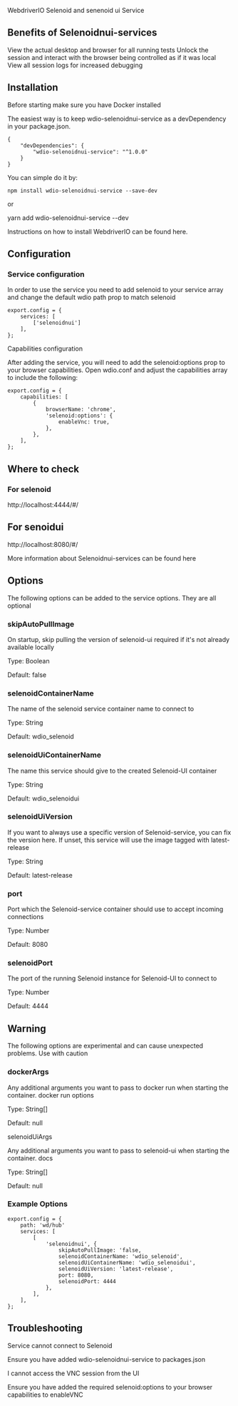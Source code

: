 WebdriverIO Selenoid and senenoid ui Service

## Benefits of Selenoidnui-services

View the actual desktop and browser for all running tests
Unlock the session and interact with the browser being controlled as if it was local
View all session logs for increased debugging

## Installation

Before starting make sure you have Docker installed

The easiest way is to keep wdio-selenoidnui-service as a devDependency in your package.json.
```
{
    "devDependencies": {
        "wdio-selenoidnui-service": "^1.0.0"
    }
}
```

You can simple do it by:
```
npm install wdio-selenoidnui-service --save-dev
```
or

yarn add wdio-selenoidnui-service --dev

Instructions on how to install WebdriverIO can be found here.

## Configuration

### Service configuration

In order to use the service you need to add selenoid to your service array and change the default wdio path prop to match selenoid
```
export.config = {
    services: [
        ['selenoidnui']
    ],
};
```

Capabilities configuration

After adding the service, you will need to add the selenoid:options prop to your browser capabilities. Open wdio.conf and adjust the capabilities array to include the following:
```
export.config = {
    capabilities: [
        {
            browserName: 'chrome',
            'selenoid:options': {
                enableVnc: true,
            },
        },
    ],
};
```

## Where to check

### For selenoid 
http://localhost:4444/#/

## For senoidui
http://localhost:8080/#/



More information about Selenoidnui-services can be found here

## Options

The following options can be added to the service options. They are all optional

### skipAutoPullImage

On startup, skip pulling the version of selenoid-ui required if it's not already available locally

Type: Boolean

Default: false

### selenoidContainerName

The name of the selenoid service container name to connect to

Type: String

Default: wdio_selenoid

### selenoidUiContainerName

The name this service should give to the created Selenoid-UI container

Type: String

Default: wdio_selenoidui

### selenoidUiVersion

If you want to always use a specific version of Selenoid-service, you can fix the version here. If unset, this service will use the image tagged with latest-release

Type: String

Default: latest-release

### port

Port which the Selenoid-service container should use to accept incoming connections

Type: Number

Default: 8080

### selenoidPort

The port of the running Selenoid instance for Selenoid-UI to connect to

Type: Number

Default: 4444

## Warning

The following options are experimental and can cause unexpected problems. Use with caution

### dockerArgs

Any additional arguments you want to pass to docker run when starting the container. docker run options

Type: String[]

Default: null

selenoidUiArgs

Any additional arguments you want to pass to selenoid-ui when starting the container. docs

Type: String[]

Default: null

### Example Options
```
export.config = {
    path: 'wd/hub'
    services: [
        [
            'selenoidnui', { 
                skipAutoPullImage: 'false,
                selenoidContainerName: 'wdio_selenoid',
                selenoidUiContainerName: 'wdio_selenoidui',
                selenoidUiVersion: 'latest-release',
                port: 8080,
                selenoidPort: 4444
            },
        ],
    ],
};
```

## Troubleshooting

Service cannot connect to Selenoid

Ensure you have added wdio-selenoidnui-service to packages.json

I cannot access the VNC session from the UI

Ensure you have added the required selenoid:options to your browser capabilities to enableVNC
